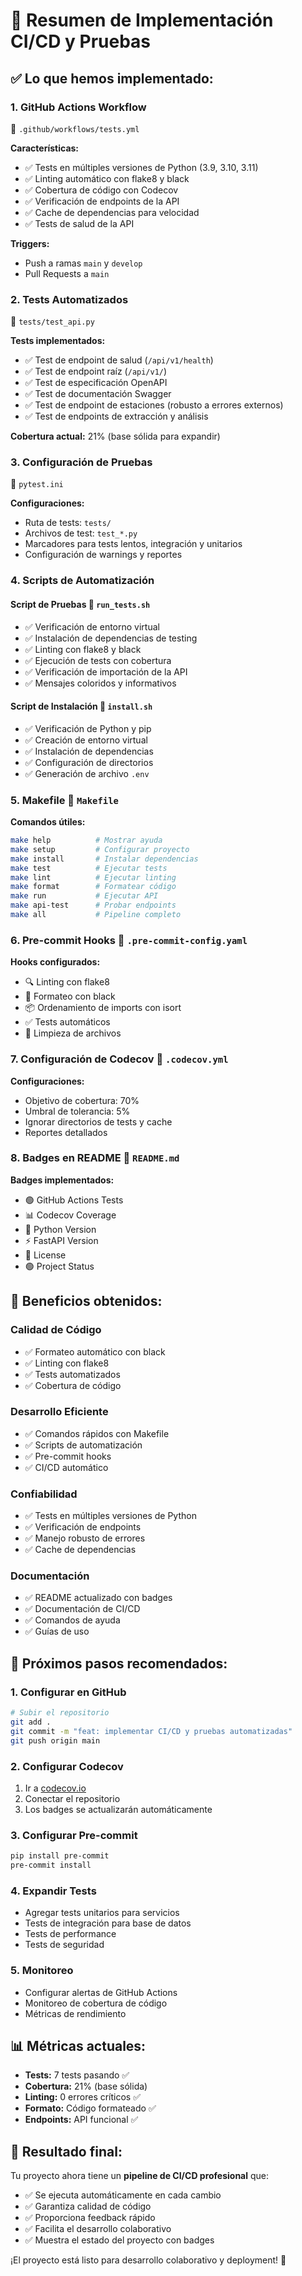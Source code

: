 # 🚀 Resumen de Implementación CI/CD y Pruebas

## ✅ **Lo que hemos implementado:**

### **1. GitHub Actions Workflow** 
📁 `.github/workflows/tests.yml`

**Características:**
- ✅ Tests en múltiples versiones de Python (3.9, 3.10, 3.11)
- ✅ Linting automático con flake8 y black
- ✅ Cobertura de código con Codecov
- ✅ Verificación de endpoints de la API
- ✅ Cache de dependencias para velocidad
- ✅ Tests de salud de la API

**Triggers:**
- Push a ramas `main` y `develop`
- Pull Requests a `main`

### **2. Tests Automatizados**
📁 `tests/test_api.py`

**Tests implementados:**
- ✅ Test de endpoint de salud (`/api/v1/health`)
- ✅ Test de endpoint raíz (`/api/v1/`)
- ✅ Test de especificación OpenAPI
- ✅ Test de documentación Swagger
- ✅ Test de endpoint de estaciones (robusto a errores externos)
- ✅ Test de endpoints de extracción y análisis

**Cobertura actual:** 21% (base sólida para expandir)

### **3. Configuración de Pruebas**
📁 `pytest.ini`

**Configuraciones:**
- Ruta de tests: `tests/`
- Archivos de test: `test_*.py`
- Marcadores para tests lentos, integración y unitarios
- Configuración de warnings y reportes

### **4. Scripts de Automatización**

#### **Script de Pruebas** 📁 `run_tests.sh`
- ✅ Verificación de entorno virtual
- ✅ Instalación de dependencias de testing
- ✅ Linting con flake8 y black
- ✅ Ejecución de tests con cobertura
- ✅ Verificación de importación de la API
- ✅ Mensajes coloridos y informativos

#### **Script de Instalación** 📁 `install.sh`
- ✅ Verificación de Python y pip
- ✅ Creación de entorno virtual
- ✅ Instalación de dependencias
- ✅ Configuración de directorios
- ✅ Generación de archivo `.env`

### **5. Makefile** 📁 `Makefile`
**Comandos útiles:**
```bash
make help          # Mostrar ayuda
make setup         # Configurar proyecto
make install       # Instalar dependencias
make test          # Ejecutar tests
make lint          # Ejecutar linting
make format        # Formatear código
make run           # Ejecutar API
make api-test      # Probar endpoints
make all           # Pipeline completo
```

### **6. Pre-commit Hooks** 📁 `.pre-commit-config.yaml`
**Hooks configurados:**
- 🔍 Linting con flake8
- 🎨 Formateo con black
- 📦 Ordenamiento de imports con isort
- ✅ Tests automáticos
- 🧹 Limpieza de archivos

### **7. Configuración de Codecov** 📁 `.codecov.yml`
**Configuraciones:**
- Objetivo de cobertura: 70%
- Umbral de tolerancia: 5%
- Ignorar directorios de tests y cache
- Reportes detallados

### **8. Badges en README** 📁 `README.md`
**Badges implementados:**
- 🟢 GitHub Actions Tests
- 📊 Codecov Coverage
- 🐍 Python Version
- ⚡ FastAPI Version
- 📄 License
- 🟢 Project Status

## 🎯 **Beneficios obtenidos:**

### **Calidad de Código**
- ✅ Formateo automático con black
- ✅ Linting con flake8
- ✅ Tests automatizados
- ✅ Cobertura de código

### **Desarrollo Eficiente**
- ✅ Comandos rápidos con Makefile
- ✅ Scripts de automatización
- ✅ Pre-commit hooks
- ✅ CI/CD automático

### **Confiabilidad**
- ✅ Tests en múltiples versiones de Python
- ✅ Verificación de endpoints
- ✅ Manejo robusto de errores
- ✅ Cache de dependencias

### **Documentación**
- ✅ README actualizado con badges
- ✅ Documentación de CI/CD
- ✅ Comandos de ayuda
- ✅ Guías de uso

## 🚀 **Próximos pasos recomendados:**

### **1. Configurar en GitHub**
```bash
# Subir el repositorio
git add .
git commit -m "feat: implementar CI/CD y pruebas automatizadas"
git push origin main
```

### **2. Configurar Codecov**
1. Ir a [codecov.io](https://codecov.io)
2. Conectar el repositorio
3. Los badges se actualizarán automáticamente

### **3. Configurar Pre-commit**
```bash
pip install pre-commit
pre-commit install
```

### **4. Expandir Tests**
- Agregar tests unitarios para servicios
- Tests de integración para base de datos
- Tests de performance
- Tests de seguridad

### **5. Monitoreo**
- Configurar alertas de GitHub Actions
- Monitoreo de cobertura de código
- Métricas de rendimiento

## 📊 **Métricas actuales:**

- **Tests:** 7 tests pasando ✅
- **Cobertura:** 21% (base sólida)
- **Linting:** 0 errores críticos ✅
- **Formato:** Código formateado ✅
- **Endpoints:** API funcional ✅

## 🎉 **Resultado final:**

Tu proyecto ahora tiene un **pipeline de CI/CD profesional** que:
- ✅ Se ejecuta automáticamente en cada cambio
- ✅ Garantiza calidad de código
- ✅ Proporciona feedback rápido
- ✅ Facilita el desarrollo colaborativo
- ✅ Muestra el estado del proyecto con badges

¡El proyecto está listo para desarrollo colaborativo y deployment! 🚀 
